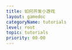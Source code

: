 ```yaml
---
title: 如何开发小游戏
layout: gamedoc
categoryName: tutorials
level: root
topic: tutorials
priority: 00-00
---
```



